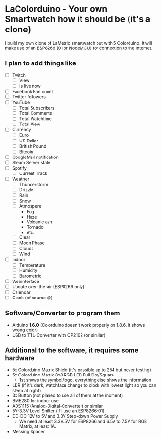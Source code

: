 # LaColorduino - Your own Smartwatch how it should be (it's a clone)
I build my own clone of LaMetric smartwatch but with 5 Colorduino.
It will make use of an ESP8266 (01 or NodeMCU) for connection to the Internet.
## I plan to add things like
* [ ] Twitch
  * [ ] View
  * [ ] Is live now
* [ ] Facebook Fan count
* [ ] Twitter followers
* [ ] YouTube
  * [ ] Total Subscribers
  * [ ] Total Comments
  * [ ] Total Watchtime
  * [ ] Total View
* [ ] Currency
  * [ ] Euro
  * [ ] US Dollar
  * [ ] British Pound
  * [ ] Bitcoin
* [ ] GoogleMail notification
* [ ] Steam Server state
* [ ] Spotify
  * [ ] Current Track
* [ ] Weather
  * [ ] Thunderstorm
  * [ ] Drizzle
  * [ ] Rain
  * [ ] Snow
  * [ ] Atmospere
    * Fog
    * Haze
    * Volcanic ash
    * Tornado
    * etc.
  * [ ] Clear
  * [ ] Moon Phase
  * [ ] Clouds
  * [ ] Wind
* [ ] Indoor
  * [ ] Temperature
  * [ ] Humidity
  * [ ] Barometric
* [ ] Webinterface
* [ ] Update over-the-air (ESP8266 only)
* [ ] Calendar
* [ ] Clock (of course 😄)
## Software/Converter to program them
* Arduino **1.6.0** (Colorduino doesn't work properly on 1.8.6. It shows wrong color)
* USB to TTL-Converter with CP2102 (or similar)

## Additional to the software, it requires some hardware
* 5x Colorduino Matrix Shield (it's possible up to 254 but never testing)
* 5x Colorduino Matrix 8x8 RGB LED Full Dot/Square
  * 1st shows the symbol/logo, everything else shows the information
* LDR (if it's dark, watchface change to clock with lowest light so you can sleep at night)
* 3x Button (not planed to use all of them at the moment)
* BME280 for indoor use
* ADS1115 (Analog-Digital-Converter) or similar
* 5V-3.3V Level Shifter (if I use an ESP8266-01)
* DC-DC 12V to 5V and 3.3V Step-down Power Supply
  * We need at least 3.3V/5V for ESP8266 and 6.5V to 7.5V for RGB Matrix, at least 1A.
* Messing Spacer
